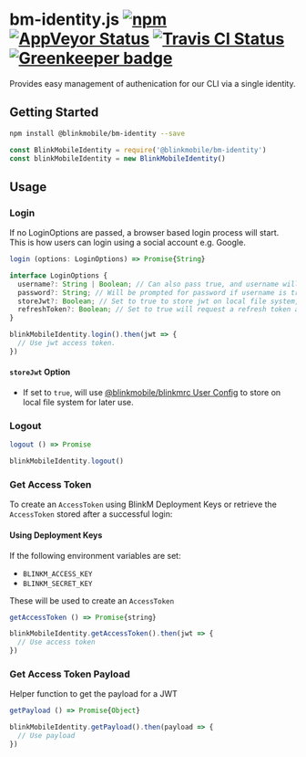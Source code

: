 # bm-identity.js [![npm](https://img.shields.io/npm/v/@blinkmobile/bm-identity.svg?maxAge=2592000)](https://www.npmjs.com/package/@blinkmobile/bm-identity) [![AppVeyor Status](https://img.shields.io/appveyor/ci/blinkmobile/bm-identity-js/master.svg)](https://ci.appveyor.com/project/blinkmobile/bm-identity-js) [![Travis CI Status](https://travis-ci.org/blinkmobile/bm-identity.js.svg?branch=master)](https://travis-ci.org/blinkmobile/bm-identity.js) [![Greenkeeper badge](https://badges.greenkeeper.io/blinkmobile/bm-identity.js.svg)](https://greenkeeper.io/)

Provides easy management of authenication for our CLI via a single identity.

## Getting Started

```sh
npm install @blinkmobile/bm-identity --save
```

```js
const BlinkMobileIdentity = require('@blinkmobile/bm-identity')
const blinkMobileIdentity = new BlinkMobileIdentity()
```

## Usage

### Login

If no LoginOptions are passed, a browser based login process will start. This is how users can login using a social account e.g. Google.

```js
login (options: LoginOptions) => Promise{String}
```

```js
interface LoginOptions {
  username?: String | Boolean; // Can also pass true, and username will be prompted for
  password?: String; // Will be prompted for password if username is truthy
  storeJwt?: Boolean; // Set to true to store jwt on local file system, defaults to false
  refreshToken?: Boolean; // Set to true will request a refresh token as well as an access token
}
```

```js
blinkMobileIdentity.login().then(jwt => {
  // Use jwt access token.
})
```

#### `storeJwt` Option

- If set to `true`, will use [@blinkmobile/blinkmrc User Config](https://www.npmjs.com/package/@blinkmobile/blinkmrc) to store on local file system for later use.

### Logout

```js
logout () => Promise
```

```js
blinkMobileIdentity.logout()
```

### Get Access Token

To create an `AccessToken` using BlinkM Deployment Keys or retrieve the `AccessToken` stored after a successful login:

#### Using Deployment Keys

If the following environment variables are set:

- `BLINKM_ACCESS_KEY`
- `BLINKM_SECRET_KEY`

These will be used to create an `AccessToken`

```js
getAccessToken () => Promise{string}
```

```js
blinkMobileIdentity.getAccessToken().then(jwt => {
  // Use access token
})
```

### Get Access Token Payload

Helper function to get the payload for a JWT

```js
getPayload () => Promise{Object}
```

```js
blinkMobileIdentity.getPayload().then(payload => {
  // Use payload
})
```
